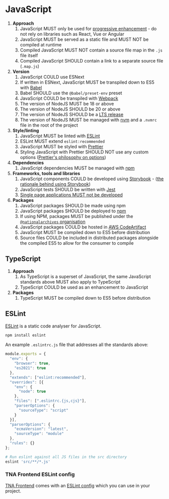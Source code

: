 # JavaScript

1. **Approach**
    1. JavaScript MUST only be used for [progressive enhancement](../../ways-of-working/progressive-enhancement.md) - do not rely on libraries such as React, Vue or Angular
    1. JavaScript MUST be served as a static file and MUST NOT be compiled at runtime
    1. Compiled JavaScript MUST NOT contain a source file map in the `.js` file itself
    1. Compiled JavaScript SHOULD contain a link to a separate source file (`.map.js`)
1. **Version**
    1. JavaScript COULD use ESNext
    1. If written in ESNext, JavaScript MUST be transpiled down to ES5 with [Babel](https://babeljs.io/)
    1. Babel SHOULD use the `@babel/preset-env` preset
    1. JavaScript COULD be transpiled with [Webpack](https://webpack.js.org/)
    1. The version of NodeJS MUST be 18 or above
    1. The version of NodeJS SHOULD be 20 or above
    1. The version of NodeJS SHOULD be a [LTS release](https://nodejs.org/en/about/previous-releases)
    1. The version of NodeJS MUST be managed with [nvm](https://github.com/nvm-sh/nvm) and a `.nvmrc` file in the root of the project
1. **Style/linting**
    1. JavaScript MUST be linted with [ESLint](#eslint)
    1. ESLint MUST extend `eslint:recommended`
    1. JavaScript MUST be styled with [Prettier](https://prettier.io/)
    1. Styling JavaScript with Prettier SHOULD NOT use any custom options ([Prettier's philosophy on options](https://prettier.io/docs/en/option-philosophy))
1. **Dependencies**
    1. JavaScript dependencies MUST be managed with [npm](https://www.npmjs.com/)
1. **Frameworks, tools and libraries**
    1. JavaScript components COULD be developed using [Storybook](https://storybook.js.org/) - ([the rationale behind using Storybook](https://github.com/nationalarchives/tdr-dev-documentation/blob/master/architecture-decision-records/0028-storybook-for-tdr-components-library.md))
    1. JavaScript tests SHOULD be written with [Jest](https://jestjs.io/)
    1. [Single page applications MUST not be developed](../../ways-of-working/progressive-enhancement.md#single-page-applications)
1. **Packages**
    1. JavaScript packages SHOULD be made using npm
    1. JavaScript packages SHOULD be deployed to [npm](../../third-party/npmjs.md)
    1. If using NPM, packages MUST be published under the [`@nationalarchives` organisation]()
    1. JavaScript packages COULD be hosted in [AWS CodeArtifact](https://aws.amazon.com/codeartifact/)
    1. JavaScript MUST be compiled down to ES5 before distribution
    1. Source files COULD be included in distributed packages alongside the compiled ES5 to allow for the consumer to compile

## TypeScript

1. **Approach**
    1. As TypeScript is a superset of JavaScript, the same JavaScript standards above MUST also apply to TypeScript
    1. TypeScript COULD be used as an enhancement to JavaScript
1. **Packages**
    1. TypeScript MUST be compiled down to ES5 before distribution

## ESLint

[ESLint](https://eslint.org/) is a static code analyser for JavaScript.

```sh
npm install eslint
```

An example `.eslintrc.js` file that addresses all the standards above:

```js
module.exports = {
  "env": {
    "browser": true,
    "es2021": true
  },
  "extends": ["eslint:recommended"],
  "overrides": [{
    "env": {
      "node": true
    },
    "files": [".eslintrc.{js,cjs}"],
    "parserOptions": {
      "sourceType": "script"
    }
  }],
  "parserOptions": {
    "ecmaVersion": "latest",
    "sourceType": "module"
  },
  "rules": {}
};
```

```sh
# Run eslint against all JS files in the src directory
eslint 'src/**/*.js'
```

### TNA Frontend ESLint config

[TNA Frontend](../../resources/tna-frontend.md) comes with an [ESLint config](https://github.com/nationalarchives/tna-frontend/blob/main/.eslintrc.js) which you can use in your project.
